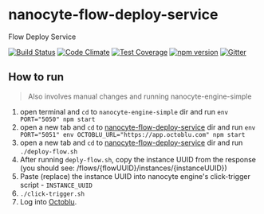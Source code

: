 # nanocyte-flow-deploy-service
Flow Deploy Service

[![Build Status](https://travis-ci.org/octoblu/nanocyte-flow-deploy-service.svg?branch=master)](https://travis-ci.org/octoblu/nanocyte-flow-deploy-service)
[![Code Climate](https://codeclimate.com/github/octoblu/nanocyte-flow-deploy-service/badges/gpa.svg)](https://codeclimate.com/github/octoblu/nanocyte-flow-deploy-service)
[![Test Coverage](https://codeclimate.com/github/octoblu/nanocyte-flow-deploy-service/badges/coverage.svg)](https://codeclimate.com/github/octoblu/nanocyte-flow-deploy-service)
[![npm version](https://badge.fury.io/js/nanocyte-flow-deploy-service.svg)](http://badge.fury.io/js/nanocyte-flow-deploy-service)
[![Gitter](https://badges.gitter.im/octoblu/help.svg)](https://gitter.im/octoblu/help)

## How to run
> Also involves manual changes and running nanocyte-engine-simple

1. open terminal and `cd` to `nanocyte-engine-simple` dir and run `env PORT="5050" npm start`
1. open a new tab and `cd` to [nanocyte-flow-deploy-service](https://github.com/octoblu/nanocyte-flow-deploy-service) dir and run `env PORT="5051" env OCTOBLU_URL="https://app.octoblu.com" npm start`
1. open a new tab and `cd` to [nanocyte-flow-deploy-service](https://github.com/octoblu/nanocyte-flow-deploy-service) dir and run `./deploy-flow.sh`
1. After running `deply-flow.sh`, copy the instance UUID from the response (you should see: /flows/{flowUUID}/instances/{instanceUUID})
1. Paste (replace) the instance UUID into nanocyte engine's click-trigger script - `INSTANCE_UUID`
1. `./click-trigger.sh`
1. Log into [Octoblu](https://app.octoblu.com).
